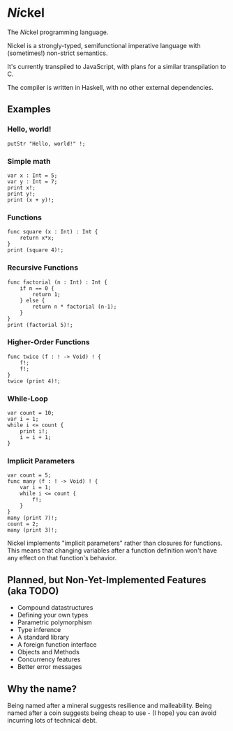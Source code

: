 # *Ni*ckel
The *Ni*ckel programming language.

Nickel is a strongly-typed, semifunctional imperative language with (sometimes!) non-strict semantics.

It's currently transpiled to JavaScript, with plans for a similar transpilation to C.

The compiler is written in Haskell, with no other external dependencies.

## Examples

### Hello, world!
```
putStr "Hello, world!" !;
```
### Simple math
```
var x : Int = 5;
var y : Int = 7;
print x!;
print y!;
print (x + y)!;
```
### Functions
```
func square (x : Int) : Int {
	return x*x;
}
print (square 4)!;
```
### Recursive Functions
```
func factorial (n : Int) : Int {
	if n == 0 {
		return 1;
	} else {
		return n * factorial (n-1);
	}
}
print (factorial 5)!;
```
### Higher-Order Functions
```
func twice (f : ! -> Void) ! {
	f!;
	f!;
}
twice (print 4)!;
```
### While-Loop
```
var count = 10;
var i = 1;
while i <= count {
	print i!;
	i = i + 1;
}
```
### Implicit Parameters
```
var count = 5;
func many (f : ! -> Void) ! {
	var i = 1;
	while i <= count {
		f!;
	}
}
many (print 7)!;
count = 2;
many (print 3)!;
```
Nickel implements "implicit parameters" rather than closures for functions.
This means that changing variables after a function definition won't have any effect on that function's behavior.

## Planned, but Non-Yet-Implemented Features (aka TODO)

* Compound datastructures
* Defining your own types
* Parametric polymorphism
* Type inference
* A standard library
* A foreign function interface
* Objects and Methods
* Concurrency features
* Better error messages

## Why the name?

Being named after a mineral suggests resilience and malleability.
Being named after a coin suggests being cheap to use - (I hope) you can avoid incurring lots of technical debt.
